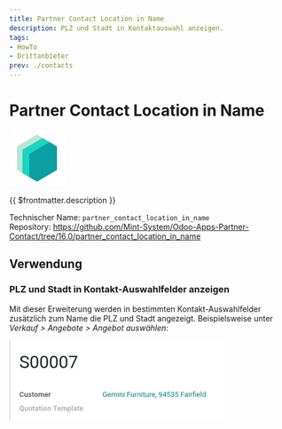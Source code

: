 ```yaml
---
title: Partner Contact Location in Name
description: PLZ und Stadt in Kontaktauswahl anzeigen.
tags:
- HowTo
- Drittanbieter
prev: ./contacts
---
```

# Partner Contact Location in Name
![icon_oms_box](attachments/icons_odoo_mint_system.png)

{{ $frontmatter.description }}

Technischer Name: `partner_contact_location_in_name`\
Repository: <https://github.com/Mint-System/Odoo-Apps-Partner-Contact/tree/16.0/partner_contact_location_in_name>

## Verwendung

### PLZ und Stadt in Kontakt-Auswahlfelder anzeigen

Mit dieser Erweiterung werden in bestimmten Kontakt-Auswahlfelder zusätzlich zum Name die PLZ und Stadt angezeigt. Beispielsweise unter *Verkauf > Angebote > Angebot auswählen*:

![](attachments/Partner%20Contact%20Location%20in%20Name.png)